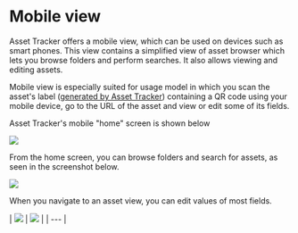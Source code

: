 # Mobile view

Asset Tracker offers a mobile view, which can be used on devices such as smart phones. This view contains a simplified view of asset browser which lets you browse folders and perform searches. It also allows viewing and editing assets.

Mobile view is especially suited for usage model in which you scan the asset's label \([generated by Asset Tracker](../how-to/how-to-print-labels-for-assets.md)\) containing a QR code using your mobile device, go to the URL of the asset and view or edit some of its fields.

Asset Tracker's mobile "home" screen is shown below

![](https://confluence.spartez.com/download/attachments/34603548/m1.png?version=1&modificationDate=1483363074698&api=v2&effects=drop-shadow)

From the home screen, you can browse folders and search for assets, as seen in the screenshot below.

![](https://confluence.spartez.com/download/attachments/34603548/m2.png?version=1&modificationDate=1483363142231&api=v2&effects=drop-shadow)

When you navigate to an asset view, you can edit values of most fields.

| ![](https://confluence.spartez.com/download/attachments/34603548/m3.png?version=2&modificationDate=1483363261566&api=v2&effects=drop-shadow) | ![](https://confluence.spartez.com/download/attachments/34603548/m4.png?version=1&modificationDate=1483363598619&api=v2&effects=drop-shadow) |
| --- |


